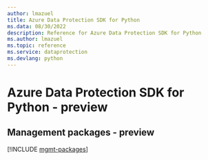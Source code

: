 ```yaml
---
author: lmazuel
title: Azure Data Protection SDK for Python
ms.data: 08/30/2022
description: Reference for Azure Data Protection SDK for Python
ms.author: lmazuel
ms.topic: reference
ms.service: dataprotection
ms.devlang: python
---
```

# Azure Data Protection SDK for Python - preview

## Management packages - preview
[!INCLUDE [mgmt-packages](data-protection-mgmt-index.md)]